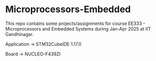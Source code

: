 # Microprocessors-Embedded
This repo contains some projects/assignments for course EE333 -  Microprocessors and Embedded Systems during Jan-Apr 2025 at IIT Gandhinagar.

Application -> STM32CubeIDE 1.17.0

Board -> NUCLEO-F439ZI
